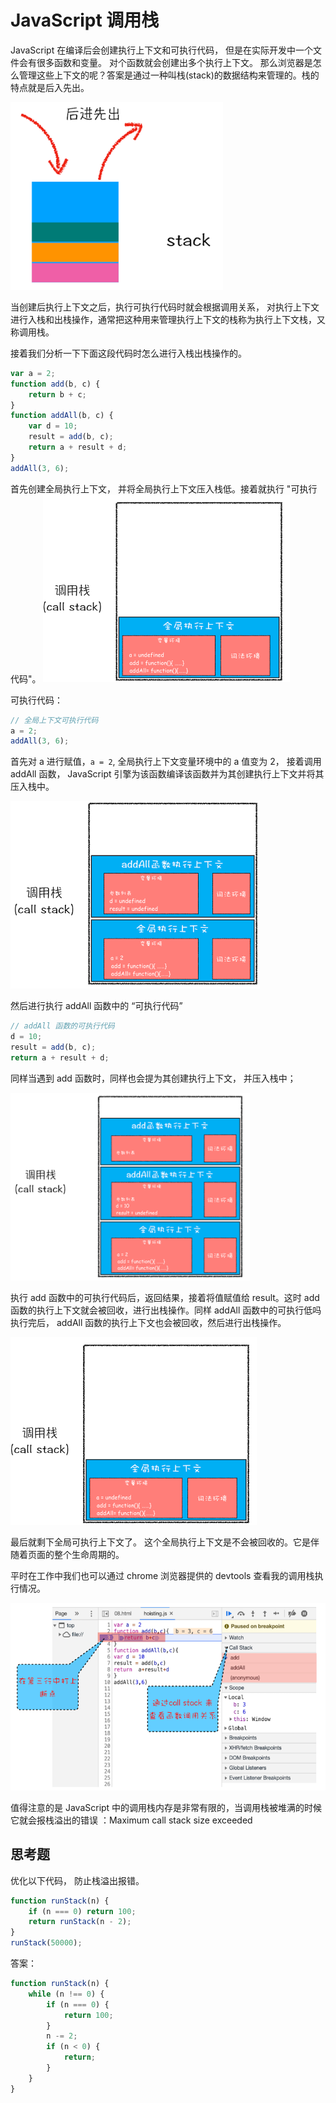 # JavaScript 调用栈

JavaScript 在编译后会创建执行上下文和可执行代码， 但是在实际开发中一个文件会有很多函数和变量。 对个函数就会创建出多个执行上下文。 那么浏览器是怎么管理这些上下文的呢？答案是通过一种叫栈(stack)的数据结构来管理的。栈的特点就是后入先出。

<img style="height: 300px" src="./img/6stack.png" />

当创建后执行上下文之后，执行可执行代码时就会根据调用关系， 对执行上下文进行入栈和出栈操作，通常把这种用来管理执行上下文的栈称为执行上下文栈，又称调用栈。

接着我们分析一下下面这段代码时怎么进行入栈出栈操作的。

```js
var a = 2;
function add(b, c) {
	return b + c;
}
function addAll(b, c) {
	var d = 10;
	result = add(b, c);
	return a + result + d;
}
addAll(3, 6);
```

首先创建全局执行上下文， 并将全局执行上下文压入栈低。接着就执行 "可执行代码"。
<img style="height: 300px" src="./img/6callstack1.png" />

可执行代码：

```js
// 全局上下文可执行代码
a = 2;
addAll(3, 6);
```

首先对 a 进行赋值，`a = 2`, 全局执行上下文变量环境中的 a 值变为 2， 接着调用 addAll 函数， JavaScript 引擎为该函数编译该函数并为其创建执行上下文并将其压入栈中。

<img style="height: 300px" src="./img/6callstack2.png" />

然后进行执行 addAll 函数中的 “可执行代码”

```js
// addAll 函数的可执行代码
d = 10;
result = add(b, c);
return a + result + d;
```

同样当遇到 add 函数时，同样也会提为其创建执行上下文， 并压入栈中；

<img style="height: 300px" src="./img/6callstack3.png" />

执行 add 函数中的可执行代码后，返回结果，接着将值赋值给 result。这时 add 函数的执行上下文就会被回收，进行出栈操作。同样 addAll 函数中的可执行低吗执行完后， addAll 函数的执行上下文也会被回收，然后进行出栈操作。

<img style="height: 300px" src="./img/6callstack1.png" />

最后就剩下全局可执行上下文了。 这个全局执行上下文是不会被回收的。它是伴随着页面的整个生命周期的。

平时在工作中我们也可以通过 chrome 浏览器提供的 devtools 查看我的调用栈执行情况。

<img style="height: 300px" src="./img/6callstacktool.png" />

值得注意的是 JavaScript 中的调用栈内存是非常有限的，当调用栈被堆满的时候它就会报栈溢出的错误 ：Maximum call stack size exceeded

## 思考题

优化以下代码， 防止栈溢出报错。

```js
function runStack(n) {
	if (n === 0) return 100;
	return runStack(n - 2);
}
runStack(50000);
```

答案：

```js
function runStack(n) {
	while (n !== 0) {
		if (n === 0) {
			return 100;
		}
		n -= 2;
		if (n < 0) {
			return;
		}
	}
}
```
